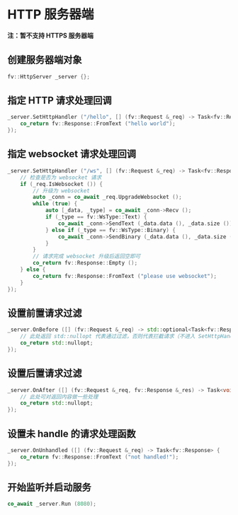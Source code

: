 # HTTP 服务器端

**注：暂不支持 HTTPS 服务器端**

## 创建服务器端对象

```cpp
fv::HttpServer _server {};
```

## 指定 HTTP 请求处理回调

```cpp
_server.SetHttpHandler ("/hello", [] (fv::Request &_req) -> Task<fv::Response> {
	co_return fv::Response::FromText ("hello world");
});
```

## 指定 websocket 请求处理回调

```cpp
_server.SetHttpHandler ("/ws", [] (fv::Request &_req) -> Task<fv::Response> {
	// 检查是否为 websocket 请求
	if (_req.IsWebsocket ()) {
		// 升级为 websocket
		auto _conn = co_await _req.UpgradeWebsocket ();
		while (true) {
			auto [_data, _type] = co_await _conn->Recv ();
			if (_type == fv::WsType::Text) {
				co_await _conn->SendText (_data.data (), _data.size ());
			} else if (_type == fv::WsType::Binary) {
				co_await _conn->SendBinary (_data.data (), _data.size ());
			}
		}
		// 请求完成 websocket 升级后返回空即可
		co_return fv::Response::Empty ();
	} else {
		co_return fv::Response::FromText ("please use websocket");
	}
});
```

## 设置前置请求过滤

```cpp
_server.OnBefore ([] (fv::Request &_req) -> std::optional<Task<fv::Response>> {
	// 此处返回 std::nullopt 代表通过过滤，否则代表拦截请求（不进入 SetHttpHandler 处理回调）
	co_return std::nullopt;
});
```

## 设置后置请求过滤

```cpp
_server.OnAfter ([] (fv::Request &_req, fv::Response &_res) -> Task<void> {
	// 此处可对返回内容做一些处理
	co_return std::nullopt;
});
```

## 设置未 handle 的请求处理函数

```cpp
_server.OnUnhandled ([] (fv::Request &_req) -> Task<fv::Response> {
	co_return fv::Response::FromText ("not handled!");
});
```

## 开始监听并启动服务

```cpp
co_await _server.Run (8080);
```
